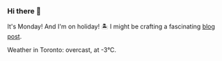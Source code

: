 ### Hi there :wave:

It's Monday! And I'm on holiday! :desert_island: I might be crafting a fascinating [blog post](https://benjaminwuethrich.dev).

Weather in Toronto: overcast, at -3°C.
